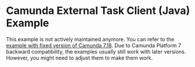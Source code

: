 # Camunda External Task Client (Java) Example

This example is not actively maintained anymore. You can refer to the [example with fixed version of Camunda 7.18](https://github.com/camunda/camunda-bpm-examples/blob/7.18/clients/java/dataformat).
Due to Camunda Platform 7 backward compatibility, the examples usually still work with later versions. However, you
might need to adjust them to make them work.